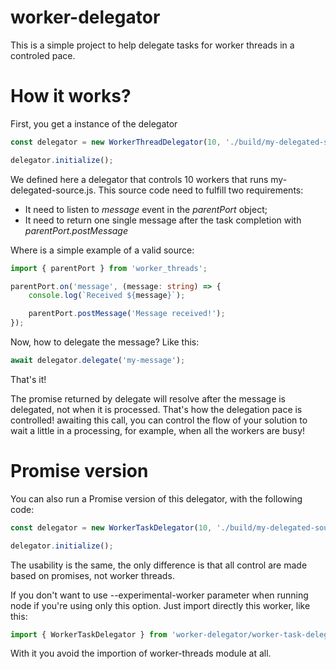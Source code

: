 # worker-delegator

This is a simple project to help delegate tasks for worker threads in a controled pace.

# How it works?

First, you get a instance of the delegator

```TypeScript
const delegator = new WorkerThreadDelegator(10, './build/my-delegated-source.js');

delegator.initialize();
```

We defined here a delegator that controls 10 workers that runs my-delegated-source.js.
This source code need to fulfill two requirements:
* It need to listen to *message* event in the *parentPort* object;
* It need to return one single message after the task completion with *parentPort.postMessage*

Where is a simple example of a valid source:

```TypeScript
import { parentPort } from 'worker_threads';

parentPort.on('message', (message: string) => {
    console.log(`Received ${message}`);

    parentPort.postMessage('Message received!');
});
```

Now, how to delegate the message? Like this:

```TypeScript
await delegator.delegate('my-message');
```

That's it!

The promise returned by delegate will resolve after the message is delegated, not when it is processed. That's how the delegation pace is controlled! awaiting this call, you can control the flow of your solution to wait a little in a processing, for example, when all the workers are busy!

# Promise version

You can also run a Promise version of this delegator, with the following code:
```TypeScript
const delegator = new WorkerTaskDelegator(10, './build/my-delegated-source.js');

delegator.initialize();
```

The usability is the same, the only difference is that all control are made based on promises, not worker threads.

If you don't want to use --experimental-worker parameter when running node if you're using only this option. Just import directly this worker, like this:

```TypeScript
import { WorkerTaskDelegator } from 'worker-delegator/worker-task-delegator';
```

With it you avoid the importion of worker-threads module at all.
